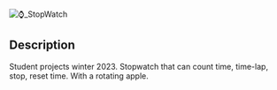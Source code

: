 ![⌚_StopWatch](https://user-images.githubusercontent.com/56631651/212988189-0b0148ca-4e21-47ba-9bd8-83bacb624f65.png)


## Description
Student projects winter 2023. Stopwatch that can count time, time-lap, stop, reset time. 
With a rotating apple. 
